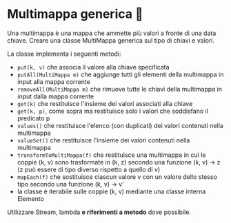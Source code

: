 # Multimappa generica 🛵
Una multimappa è una mappa che ammette più valori a fronte di una data
chiave. Creare una classe MultiMappa generica sul tipo di chiavi e valori.

La classe implementa i seguenti metodi:
- `put(k, v)` che associa il valore alla chiave specificata
- `putAll(MultiMappa m)` che aggiunge tutti gli elementi della multimappa in input alla mappa corrente
- `removeAll(MultiMappa m)` che rimuove tutte le chiavi della multimappa in input dalla mappa corrente
- `get(k)` che restituisce l'insieme dei valori associati alla chiave
- `get(k, p)`, come sopra ma restituisce solo i valori che soddisfano il predicato p
- `values()` che restituisce l'elenco (con duplicati) dei valori contenuti nella multimappa
- `valueSet()` che restituisce l'insieme dei valori contenuti nella multimappa
- `transformToMultiMappa(f)` che restituisce una multimappa in cui le coppie (k, v) sono trasformate in (k, z) secondo una funzione (k, v) -> z (z può essere di tipo diverso rispetto a quello di v)
- `mapEach(f)` che sostituisce ciascun valore v con un valore dello stesso tipo secondo una funzione (k, v) -> v'
- la classe è iterabile sulle coppie (k, v) mediante una classe interna Elemento

Utilizzare Stream, lambda **e riferimenti a metodo** dove possibile.
